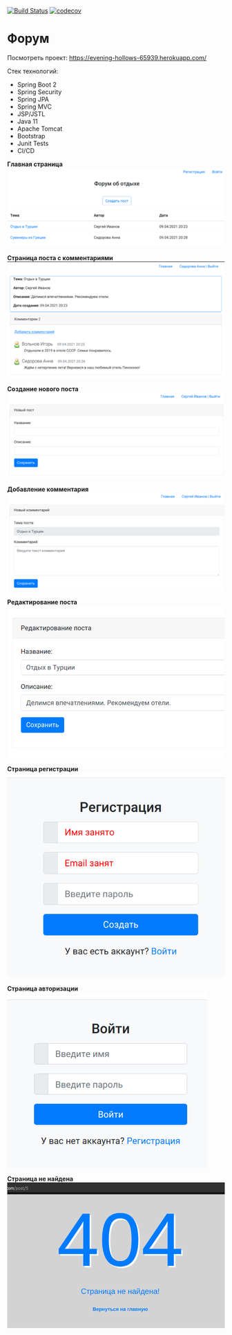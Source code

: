 [![Build Status](https://travis-ci.com/ViyChel/job4j_forum.svg?branch=master)](https://travis-ci.com/ViyChel/job4j_forum)
[![codecov](https://codecov.io/gh/ViyChel/job4j_forum/branch/master/graph/badge.svg)](https://codecov.io/gh/ViyChel/job4j_forum)

# Форум

Посмотреть проект:
https://evening-hollows-65939.herokuapp.com/

Стек технологий:

* Spring Boot 2
* Spring Security
* Spring JPA
* Spring MVC  
* JSP/JSTL
* Java 11
* Apache Tomcat
* Bootstrap  
* Junit Tests
* CI/CD

__Главная страница__
![img](img/main.png)

__Страница поста с комментариями__
![img](img/comments.png)

__Создание нового поста__
![img](img/new_post.png)

__Добавление комментария__
![img](img/add_comment.png)

__Редактирование поста__
![img](img/edit_post.png)

__Страница регистрации__<br>
![img](img/reg.png)

__Страница авторизации__<br>
![img](img/login.png)

__Страница не найдена__
![img](img/404.png)